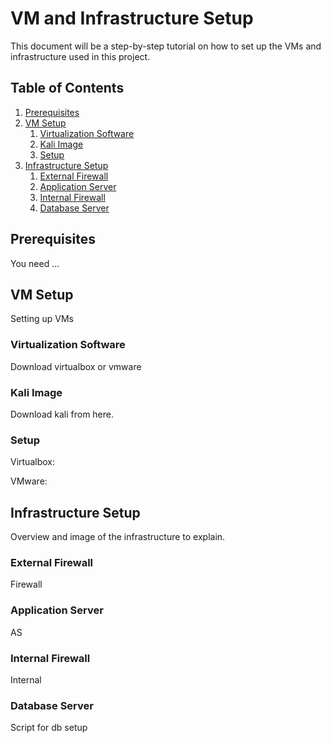 # VM and Infrastructure Setup
This document will be a step-by-step tutorial on how to set up the VMs and infrastructure used in this project. 

## Table of Contents
1. [Prerequisites](#prerequisites)
2. [VM Setup](#vm-setup)
    1.  [Virtualization Software](#virtualization-software)
    2.  [Kali Image](#kali-image)
    3.  [Setup](#setup)
3. [Infrastructure Setup](#infrastructure-setup)
    1. [External Firewall](#external-firewall)
    2. [Application Server](#application-server)
    3. [Internal Firewall](#internal-firewall)
    4. [Database Server](#database-server)

<!Could be switched out with just "run vagrant" if we set up w Vagrant>

## Prerequisites
You need ...

## VM Setup
Setting up VMs

### Virtualization Software
Download virtualbox or vmware

### Kali Image
Download kali from here.

### Setup
Virtualbox:

VMware:

## Infrastructure Setup
Overview and image of the infrastructure to explain.

### External Firewall
Firewall

### Application Server
AS

### Internal Firewall
Internal

### Database Server
Script for db setup

<!Will here paste the scripts for each VM, will also have the scripts as their own files in the VMconfigs folder>